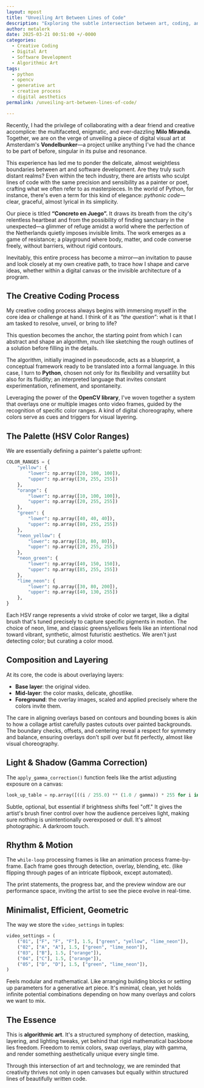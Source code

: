 ```yaml
---
layout: mpost
title: "Unveiling Art Between Lines of Code"
description: "Exploring the subtle intersection between art, coding, and creative algorithms through digital visual art."
author: metalerk
date: 2025-03-21 00:51:00 +/-0000
categories:
  - Creative Coding
  - Digital Art
  - Software Development
  - Algorithmic Art
tags:
  - python
  - opencv
  - generative art
  - creative process
  - digital aesthetics
permalink: /unveiling-art-between-lines-of-code/

---
```


Recently, I had the privilege of collaborating with a dear friend and creative accomplice: the multifaceted, enigmatic, and ever-dazzling **Milo Miranda**. Together, we are on the verge of unveiling a piece of digital visual art at Amsterdam's **Vondelbunker**—a project unlike anything I've had the chance to be part of before, singular in its pulse and resonance.

This experience has led me to ponder the delicate, almost weightless boundaries between art and software development. Are they truly such distant realms? Even within the tech industry, there are artists who sculpt lines of code with the same precision and sensibility as a painter or poet, crafting what we often refer to as masterpieces. In the world of Python, for instance, there's even a term for this kind of elegance: _pythonic code_—clear, graceful, almost lyrical in its simplicity.

Our piece is titled **“Concreto en Juego”.** It draws its breath from the city's relentless heartbeat and from the possibility of finding sanctuary in the unexpected—a glimmer of refuge amidst a world where the perfection of the Netherlands quietly imposes invisible limits. The work emerges as a game of resistance; a playground where body, matter, and code converse freely, without barriers, without rigid contours.

Inevitably, this entire process has become a mirror—an invitation to pause and look closely at my own creative path, to trace how I shape and carve ideas, whether within a digital canvas or the invisible architecture of a program.


## The Creative Coding Process

My creative coding process always begins with immersing myself in the core idea or challenge at hand. I think of it as _"the question”_: what is it that I am tasked to resolve, unveil, or bring to life?

This question becomes the anchor, the starting point from which I can abstract and shape an algorithm, much like sketching the rough outlines of a solution before filling in the details.

The algorithm, initially imagined in pseudocode, acts as a blueprint, a conceptual framework ready to be translated into a formal language. In this case, I turn to **Python**, chosen not only for its flexibility and versatility but also for its fluidity; an interpreted language that invites constant experimentation, refinement, and spontaneity.

Leveraging the power of the **OpenCV library**, I've woven together a system that overlays one or multiple images onto video frames, guided by the recognition of specific color ranges. A kind of digital choreography, where colors serve as cues and triggers for visual layering.


## The Palette (HSV Color Ranges)

We are essentially defining a painter's palette upfront:

```python
COLOR_RANGES = {
    "yellow": {
        "lower": np.array([20, 100, 100]),
        "upper": np.array([30, 255, 255])
    },
    "orange": {
        "lower": np.array([10, 100, 100]),
        "upper": np.array([20, 255, 255])
    },
    "green": {
        "lower": np.array([40, 40, 40]),
        "upper": np.array([80, 255, 255])
    },
    "neon_yellow": {
        "lower": np.array([10, 80, 80]),
        "upper": np.array([20, 255, 255])
    },
    "neon_green": {
        "lower": np.array([40, 150, 150]),
        "upper": np.array([85, 255, 255])
    },
    "lime_neon": {
        "lower": np.array([30, 80, 200]),
        "upper": np.array([40, 130, 255])
    },
}
```

Each HSV range represents a vivid stroke of color we target, like a digital brush that's tuned precisely to capture specific pigments in motion. The choice of neon, lime, and classic greens/yellows feels like an intentional nod toward vibrant, synthetic, almost futuristic aesthetics. We aren't just detecting color; but curating a color mood.


## Composition and Layering

At its core, the code is about overlaying layers:

- **Base layer**: the original video.
- **Mid-layer**: the color masks, delicate, ghostlike.
- **Foreground**: the overlay images, scaled and applied precisely where the colors invite them.

The care in aligning overlays based on contours and bounding boxes is akin to how a collage artist carefully pastes cutouts over painted backgrounds. The boundary checks, offsets, and centering reveal a respect for symmetry and balance, ensuring overlays don't spill over but fit perfectly, almost like visual choreography.


## Light & Shadow (Gamma Correction)

The `apply_gamma_correction()` function feels like the artist adjusting exposure on a canvas:

```python
look_up_table = np.array([((i / 255.0) ** (1.0 / gamma)) * 255 for i in np.arange(0, 256)])
```

Subtle, optional, but essential if brightness shifts feel "off." It gives the artist's brush finer control over how the audience perceives light, making sure nothing is unintentionally overexposed or dull. It's almost photographic. A darkroom touch.



## Rhythm & Motion

The `while-loop` processing frames is like an animation process frame-by-frame. Each frame goes through detection, overlay, blending, etc. (like flipping through pages of an intricate flipbook, except automated).

The print statements, the progress bar, and the preview window are our performance space, inviting the artist to see the piece evolve in real-time.


## Minimalist, Efficient, Geometric

The way we store the `video_settings` in tuples:

```python
video_settings = (
    ("01", ["F", "F", "F"], 1.5, ["green", "yellow", "lime_neon"]),
    ("02", ["A", "A"], 1.5, ["green", "lime_neon"]),
    ("03", ["B"], 1.5, ["orange"]),
    ("04", ["C"], 1.5, ["orange"]),
    ("05", ["D", "D"], 1.5, ["green", "lime_neon"]),
)
```

Feels modular and mathematical. Like arranging building blocks or setting up parameters for a generative art piece. It's minimal, clean, yet holds infinite potential combinations depending on how many overlays and colors we want to mix.


## The Essence

This is **algorithmic art**. It's a structured symphony of detection, masking, layering, and lighting tweaks, yet behind that rigid mathematical backbone lies freedom. Freedom to remix colors, swap overlays, play with gamma, and render something aesthetically unique every single time.

Through this intersection of art and technology, we are reminded that creativity thrives not only in open canvases but equally within structured lines of beautifully written code.
